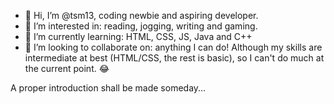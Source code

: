 - 👋 Hi, I’m @tsm13, coding newbie and aspiring developer.
- 👀 I’m interested in: reading, jogging, writing and gaming.
- 🌱 I’m currently learning: HTML, CSS, JS, Java and C++
- 💞️ I’m looking to collaborate on: anything I can do! Although my skills are intermediate at best (HTML/CSS, the rest is basic), so I can't do much at the current point. 😂

A proper introduction shall be made someday...
<!---
z8314/z8314 is a ✨ special ✨ repository because its `README.md` (this file) appears on your GitHub profile.
You can click the Preview link to take a look at your changes.
--->

